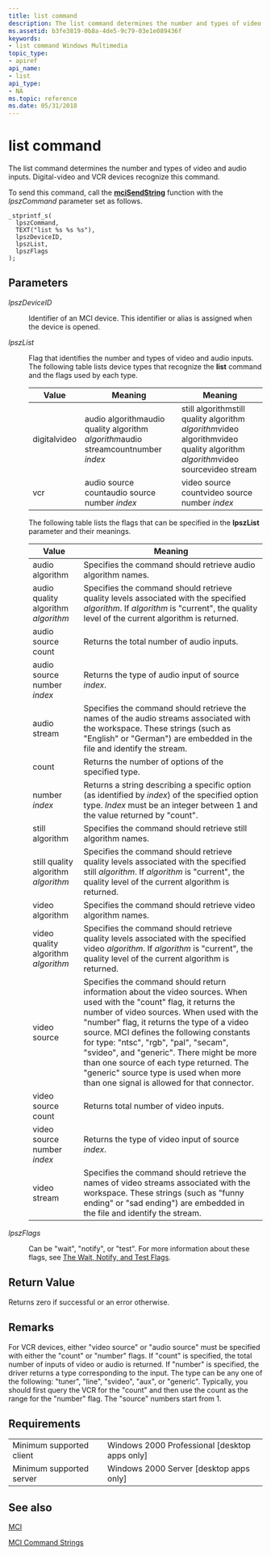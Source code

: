 ```yaml
---
title: list command
description: The list command determines the number and types of video and audio inputs. Digital-video and VCR devices recognize this command.
ms.assetid: b3fe3819-0b8a-4de5-9c79-03e1e089436f
keywords:
- list command Windows Multimedia
topic_type:
- apiref
api_name:
- list
api_type:
- NA
ms.topic: reference
ms.date: 05/31/2018
---
```


# list command

The list command determines the number and types of video and audio inputs. Digital-video and VCR devices recognize this command.

To send this command, call the [**mciSendString**](https://msdn.microsoft.com/library/Dd757161(v=VS.85).aspx) function with the *lpszCommand* parameter set as follows.

``` syntax
_stprintf_s(
  lpszCommand, 
  TEXT("list %s %s %s"), 
  lpszDeviceID, 
  lpszList, 
  lpszFlags
); 
```

## Parameters

<dl> <dt>

<span id="lpszDeviceID"></span><span id="lpszdeviceid"></span><span id="LPSZDEVICEID"></span>*lpszDeviceID*
</dt> <dd>

Identifier of an MCI device. This identifier or alias is assigned when the device is opened.

</dd> <dt>

<span id="lpszList"></span><span id="lpszlist"></span><span id="LPSZLIST"></span>*lpszList*
</dt> <dd>

Flag that identifies the number and types of video and audio inputs. The following table lists device types that recognize the **list** command and the flags used by each type.



| Value        | Meaning                                                                           | Meaning                                                                                                                      |
|--------------|-----------------------------------------------------------------------------------|------------------------------------------------------------------------------------------------------------------------------|
| digitalvideo | audio algorithmaudio quality algorithm *algorithm*audio streamcountnumber *index* | still algorithmstill quality algorithm *algorithm*video algorithmvideo quality algorithm *algorithm*video sourcevideo stream |
| vcr          | audio source countaudio source number *index*                                     | video source countvideo source number *index*                                                                                |



 

The following table lists the flags that can be specified in the **lpszList** parameter and their meanings.



| Value                               | Meaning                                                                                                                                                                                                                                                                                                                                                                                                                                                                                |
|-------------------------------------|----------------------------------------------------------------------------------------------------------------------------------------------------------------------------------------------------------------------------------------------------------------------------------------------------------------------------------------------------------------------------------------------------------------------------------------------------------------------------------------|
| audio algorithm                     | Specifies the command should retrieve audio algorithm names.                                                                                                                                                                                                                                                                                                                                                                                                                           |
| audio quality algorithm *algorithm* | Specifies the command should retrieve quality levels associated with the specified *algorithm*. If *algorithm* is "current", the quality level of the current algorithm is returned.                                                                                                                                                                                                                                                                                                   |
| audio source count                  | Returns the total number of audio inputs.                                                                                                                                                                                                                                                                                                                                                                                                                                              |
| audio source number *index*         | Returns the type of audio input of source *index*.                                                                                                                                                                                                                                                                                                                                                                                                                                     |
| audio stream                        | Specifies the command should retrieve the names of the audio streams associated with the workspace. These strings (such as "English" or "German") are embedded in the file and identify the stream.                                                                                                                                                                                                                                                                                    |
| count                               | Returns the number of options of the specified type.                                                                                                                                                                                                                                                                                                                                                                                                                                   |
| number *index*                      | Returns a string describing a specific option (as identified by *index*) of the specified option type. *Index* must be an integer between 1 and the value returned by "count".                                                                                                                                                                                                                                                                                                         |
| still algorithm                     | Specifies the command should retrieve still algorithm names.                                                                                                                                                                                                                                                                                                                                                                                                                           |
| still quality algorithm *algorithm* | Specifies the command should retrieve quality levels associated with the specified still *algorithm*. If *algorithm* is "current", the quality level of the current algorithm is returned.                                                                                                                                                                                                                                                                                             |
| video algorithm                     | Specifies the command should retrieve video algorithm names.                                                                                                                                                                                                                                                                                                                                                                                                                           |
| video quality algorithm *algorithm* | Specifies the command should retrieve quality levels associated with the specified video *algorithm*. If *algorithm* is "current", the quality level of the current algorithm is returned.                                                                                                                                                                                                                                                                                             |
| video source                        | Specifies the command should return information about the video sources. When used with the "count" flag, it returns the number of video sources. When used with the "number" flag, it returns the type of a video source. MCI defines the following constants for type: "ntsc", "rgb", "pal", "secam", "svideo", and "generic". There might be more than one source of each type returned. The "generic" source type is used when more than one signal is allowed for that connector. |
| video source count                  | Returns total number of video inputs.                                                                                                                                                                                                                                                                                                                                                                                                                                                  |
| video source number *index*         | Returns the type of video input of source *index*.                                                                                                                                                                                                                                                                                                                                                                                                                                     |
| video stream                        | Specifies the command should retrieve the names of video streams associated with the workspace. These strings (such as "funny ending" or "sad ending") are embedded in the file and identify the stream.                                                                                                                                                                                                                                                                               |



 

</dd> <dt>

<span id="lpszFlags"></span><span id="lpszflags"></span><span id="LPSZFLAGS"></span>*lpszFlags*
</dt> <dd>

Can be "wait", "notify", or "test". For more information about these flags, see [The Wait, Notify, and Test Flags](the-wait-notify-and-test-flags.md).

</dd> </dl>

## Return Value

Returns zero if successful or an error otherwise.

## Remarks

For VCR devices, either "video source" or "audio source" must be specified with either the "count" or "number" flags. If "count" is specified, the total number of inputs of video or audio is returned. If "number" is specified, the driver returns a type corresponding to the input. The type can be any one of the following: "tuner", "line", "svideo", "aux", or "generic". Typically, you should first query the VCR for the "count" and then use the count as the range for the "number" flag. The "source" numbers start from 1.

## Requirements



|                                     |                                                            |
|-------------------------------------|------------------------------------------------------------|
| Minimum supported client<br/> | Windows 2000 Professional \[desktop apps only\]<br/> |
| Minimum supported server<br/> | Windows 2000 Server \[desktop apps only\]<br/>       |



## See also

<dl> <dt>

[MCI](mci.md)
</dt> <dt>

[MCI Command Strings](mci-command-strings.md)
</dt> </dl>

 

 





